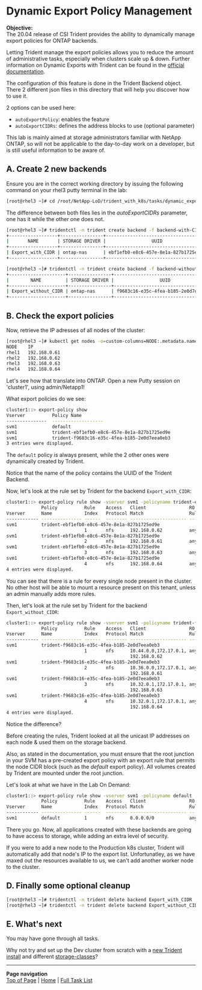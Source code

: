 # Dynamic Export Policy Management

**Objective:**  
The 20.04 release of CSI Trident provides the ability to dynamically manage export policies for ONTAP backends.  

Letting Trident manage the export policies allows you to reduce the amount of administrative tasks, especially when clusters scale up & down.  Further information on Dynamic Exports with Trident can be found in the [official documentation](https://netapp-trident.readthedocs.io/en/stable-v20.04/kubernetes/operations/tasks/backends/ontap.html#dynamic-export-policies-with-ontap-nas).

The configuration of this feature is done in the Trident Backend object. There 2 different json files in this directory that will help you discover how to use it.  

2 options can be used here:  

- `autoExportPolicy`: enables the feature
- `autoExportCIDRs`: defines the address blocks to use (optional parameter)

This lab is mainly aimed at storage administrators familiar with NetApp ONTAP, so will not be applicable to the day-to-day work on a developer, but is still useful information to be aware of.

## A. Create 2 new backends

Ensure you are in the correct working directory by issuing the following command on your rhel3 putty terminal in the lab:

```bash
[root@rhel3 ~]# cd /root/NetApp-LoD/trident_with_k8s/tasks/dynamic_exports/
```

The difference between both files lies in the *autoExportCIDRs* parameter, one has it while the other one does not.

```bash
[root@rhel3 ~]# tridentctl -n trident create backend -f backend-with-CIDR.json
+------------------+----------------+--------------------------------------+--------+---------+
|       NAME       | STORAGE DRIVER |                 UUID                 | STATE  | VOLUMES |
+------------------+----------------+--------------------------------------+--------+---------+
| Export_with_CIDR | ontap-nas      | ebf1efb0-e8c6-457e-8e1a-827b1725ed9e | online |       0 |
+------------------+----------------+--------------------------------------+--------+---------+

[root@rhel3 ~]# tridentctl -n trident create backend -f backend-without-CIDR.json
+---------------------+----------------+--------------------------------------+--------+---------+
|        NAME         | STORAGE DRIVER |                 UUID                 | STATE  | VOLUMES |
+---------------------+----------------+--------------------------------------+--------+---------+
| Export_without_CIDR | ontap-nas      | f9683c16-e35c-4fea-b185-2e0d7eea0eb3 | online |       0 |
+---------------------+----------------+--------------------------------------+--------+---------+
```

## B. Check the export policies

Now, retrieve the IP adresses of all nodes of the cluster:

```bash
[root@rhel3 ~]# kubectl get nodes -o=custom-columns=NODE:.metadata.name,IP:.status.addresses[0].address
NODE    IP
rhel1   192.168.0.61
rhel2   192.168.0.62
rhel3   192.168.0.63
rhel4   192.168.0.64
```

Let's see how that translate into ONTAP. Open a new Putty session on 'cluster1', using admin/Netapp1!  

What export policies do we see:

```bash
cluster1::> export-policy show
Vserver          Policy Name
---------------  -------------------
svm1             default
svm1             trident-ebf1efb0-e8c6-457e-8e1a-827b1725ed9e
svm1             trident-f9683c16-e35c-4fea-b185-2e0d7eea0eb3
3 entries were displayed.
```

The `default` policy is always present, while the 2 other ones were dynamically created by Trident.  

Notice that the name of the policy contains the UUID of the Trident Backend.  

Now, let's look at the rule set by Trident for the backend `Export_with_CIDR`:  

```bash
cluster1::> export-policy rule show -vserver svm1 -policyname trident-ebf1efb0-e8c6-457e-8e1a-827b1725ed9e
             Policy          Rule    Access   Client                RO
Vserver      Name            Index   Protocol Match                 Rule
------------ --------------- ------  -------- --------------------- ---------
svm1         trident-ebf1efb0-e8c6-457e-8e1a-827b1725ed9e
                             1       nfs      192.168.0.62          any
svm1         trident-ebf1efb0-e8c6-457e-8e1a-827b1725ed9e
                             2       nfs      192.168.0.61          any
svm1         trident-ebf1efb0-e8c6-457e-8e1a-827b1725ed9e
                             3       nfs      192.168.0.63          any
svm1         trident-ebf1efb0-e8c6-457e-8e1a-827b1725ed9e
                             4       nfs      192.168.0.64          any
4 entries were displayed.
```

You can see that there is a rule for every single node present in the cluster. No other host will be able to mount a resource present on this tenant, unless an admin manually adds more rules.  

Then, let's look at the rule set by Trident for the backend `Export_without_CIDR`:

```bash
cluster1::> export-policy rule show -vserver svm1 -policyname trident-f9683c16-e35c-4fea-b185-2e0d7eea0eb3
             Policy          Rule    Access   Client                RO
Vserver      Name            Index   Protocol Match                 Rule
------------ --------------- ------  -------- --------------------- ---------
svm1         trident-f9683c16-e35c-4fea-b185-2e0d7eea0eb3
                             1       nfs      10.44.0.0,172.17.0.1, any
                                              192.168.0.62
svm1         trident-f9683c16-e35c-4fea-b185-2e0d7eea0eb3
                             2       nfs      10.36.0.0,172.17.0.1, any
                                              192.168.0.61
svm1         trident-f9683c16-e35c-4fea-b185-2e0d7eea0eb3
                             3       nfs      10.32.0.1,172.17.0.1, any
                                              192.168.0.63
svm1         trident-f9683c16-e35c-4fea-b185-2e0d7eea0eb3
                             4       nfs      10.32.0.1,172.17.0.1, any
                                              192.168.0.64
4 entries were displayed.
```

Notice the difference?  

Before creating the rules, Trident looked at all the unicast IP addresses on each node & used them on the storage backend.  

Also, as stated in the documentation, you must ensure that the root junction in your SVM has a pre-created export policy with an export rule that permits the node CIDR block (such as the *default* export policy). All volumes created by Trident are mounted under the root junction.  

Let's look at what we have in the Lab On Demand:

```bash
cluster1::> export-policy rule show -vserver svm1 -policyname default
             Policy          Rule    Access   Client                RO
Vserver      Name            Index   Protocol Match                 Rule
------------ --------------- ------  -------- --------------------- ---------
svm1         default         1       nfs      0.0.0.0/0             any
```

There you go.  Now, all applications created with these backends are going to have access to storage, while adding an extra level of security.

If you were to add a new node to the Production k8s cluster, Trident will automatically add that node's IP to the export list.  Unfortunatley, as we have maxed out the resources available to us, we can't add another worker node to the cluster.

## D. Finally some optional cleanup

```bash
[root@rhel3 ~]# tridentctl -n trident delete backend Export_with_CIDR
[root@rhel3 ~]# tridentctl -n trident delete backend Export_without_CIDR
```

## E. What's next

You may have gone through all tasks.  

Why not try and set up the Dev cluster from scratch with a [new Trident install](../install_trident) and different [storage-classes](../config_file)?

---
**Page navigation**  
[Top of Page](#top) | [Home](/README.md) | [Full Task List](/README.md#prod-k8s-cluster-tasks)
